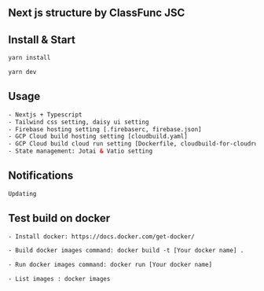 ## Next js structure by ClassFunc JSC

## Install & Start

```bash
yarn install

yarn dev
```

## Usage

```html
- Nextjs + Typescript
- Tailwind css setting, daisy ui setting
- Firebase hosting setting [.firebaserc, firebase.json]
- GCP Cloud build hosting setting [cloudbuild.yaml]
- GCP Cloud build cloud run setting [Dockerfile, cloudbuild-for-cloudrun.yaml]
- State management: Jotai & Vatio setting
```

## Notifications

```html
Updating
```

## Test build on docker

```html
- Install docker: https://docs.docker.com/get-docker/

- Build docker images command: docker build -t [Your docker name] .

- Run docker images command: docker run [Your docker name]

- List images : docker images
```
